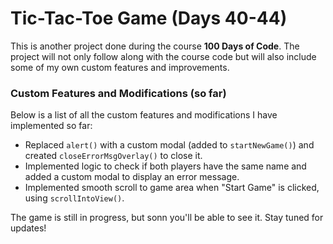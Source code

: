 # Tic-Tac-Toe Game (Days 40-44)

This is another project done during the course **100 Days of Code**.
The project will not only follow along with the course code but will also include some of my own custom features and improvements. 

### Custom Features and Modifications (so far)

Below is a list of all the custom features and modifications I have implemented so far:
- Replaced `alert()` with a custom modal (added to `startNewGame()`) and created `closeErrorMsgOverlay()` to close it.
- Implemented logic to check if both players have the same name and added a custom modal to display an error message.
- Implemented smooth scroll to game area when "Start Game" is clicked, using `scrollIntoView()`.

The game is still in progress, but sonn you'll be able to see it. Stay tuned for updates!